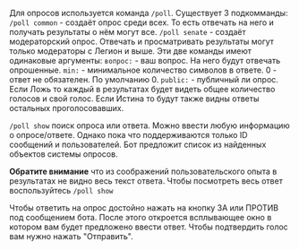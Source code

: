 Для опросов используется команда `/poll`.
Существует 3 подкомманды:
`/poll common` - создаёт опрос среди всех. То есть отвечать на него и получать результаты о нём могут все.
`/poll senate` - создаёт модераторский опрос. Отвечать и просматривать результаты могут только модераторы с Легион и выше.
Эти две команды имеют одинаковые аргументы:
`вопрос:` - ваш вопрос. На него будут отвечать опрошенные.
`min:` - минимальное количество символов в ответе. 0 - ответ не обязателен. По умолчанию 0.
`public:` - публичный ли опрос. Если Ложь то каждый в результатах будет видеть общее количество голосов и свой голос. Если Истина то будут также видны ответы остальных проголосовавших.

`/poll show` поиск опроса или ответа. Можно ввести любую информацию о опросе/ответе. Однако пока что поддерживаются только ID сообщений и пользователей.
Бот предложит список из найденных объектов системы опросов.

**Обратите внимание** что из соображений пользовательского опыта в результатах не видно весь текст ответа. Чтобы посмотреть весь ответ воспользуйтесь `/poll show`

Чтобы ответить на опрос достойно нажать на кнопку ЗА или ПРОТИВ под сообщением бота. После этого откроется всплывающее окно в котором вам будет предложено ввести ответ. Чтобы подтвердить голос вам нужно нажать "Отправить".
